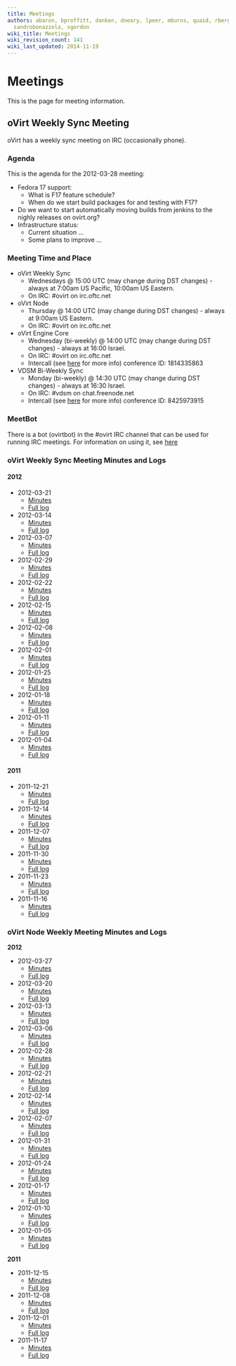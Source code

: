 ```yaml
---
title: Meetings
authors: abaron, bproffitt, danken, dneary, lpeer, mburns, quaid, rbergeron, rmiddle,
  sandrobonazzola, sgordon
wiki_title: Meetings
wiki_revision_count: 141
wiki_last_updated: 2014-11-19
---
```


# Meetings

This is the page for meeting information.

## oVirt Weekly Sync Meeting

oVirt has a weekly sync meeting on IRC (occasionally phone).

### Agenda

This is the agenda for the 2012-03-28 meeting:

*   Fedora 17 support:
    -   What is F17 feature schedule?
    -   When do we start build packages for and testing with F17?
*   Do we want to start automatically moving builds from jenkins to the nighly releases on ovirt.org?
*   Infrastructure status:
    -   Current situation ...
    -   Some plans to improve ...

### Meeting Time and Place

*   oVirt Weekly Sync
    -   Wednesdays @ 15:00 UTC (may change during DST changes) - always at 7:00am US Pacific, 10:00am US Eastern.
    -   On IRC: #ovirt on irc.oftc.net
*   oVirt Node
    -   Thursday @ 14:00 UTC (may change during DST changes) - always at 9:00am US Eastern.
    -   On IRC: #ovirt on irc.oftc.net
*   oVirt Engine Core
    -   Wednesday (bi-weekly) @ 14:00 UTC (may change during DST changes) - always at 16:00 Israel.
    -   On IRC: #ovirt on irc.oftc.net
    -   Intercall (see [here](intercall) for more info) conference ID: 1814335863
*   VDSM Bi-Weekly Sync
    -   Monday (bi-weekly) @ 14:30 UTC (may change during DST changes) - always at 16:30 Israel.
    -   On IRC: #vdsm on chat.freenode.net
    -   Intercall (see [here](intercall) for more info) conference ID: 8425973915

### MeetBot

There is a bot (ovirtbot) in the #ovirt IRC channel that can be used for running IRC meetings. For information on using it, see [here](http://wiki.debian.org/MeetBot)

### oVirt Weekly Sync Meeting Minutes and Logs

#### 2012

*   2012-03-21
    -   [Minutes](http://ovirt.org/meetings/ovirt/2012/ovirt.2012-03-21-15.07.html)
    -   [Full log](http://ovirt.org/meetings/ovirt/2012/ovirt.2012-03-21-15.07.log.html)
*   2012-03-14
    -   [Minutes](http://ovirt.org/meetings/ovirt/2012/ovirt.2012-03-14-15.02.html)
    -   [Full log](http://ovirt.org/meetings/ovirt/2012/ovirt.2012-03-14-15.02.log.html)
*   2012-03-07
    -   [Minutes](http://ovirt.org/meetings/ovirt/2012/ovirt.2012-03-07-15.09.html)
    -   [Full log](http://ovirt.org/meetings/ovirt/2012/ovirt.2012-03-07-15.09.log.html)
*   2012-02-29
    -   [Minutes](http://ovirt.org/meetings/ovirt/2012/ovirt.2012-02-29-15.02.html)
    -   [Full log](http://ovirt.org/meetings/ovirt/2012/ovirt.2012-02-29-15.02.log.html)
*   2012-02-22
    -   [Minutes](http://ovirt.org/meetings/ovirt/2012/ovirt.2012-02-22-15.00.html)
    -   [Full log](http://ovirt.org/meetings/ovirt/2012/ovirt.2012-02-22-15.00.log.html)
*   2012-02-15
    -   [Minutes](http://ovirt.org/meetings/ovirt/2012/ovirt.2012-02-15-15.01.html)
    -   [Full log](http://ovirt.org/meetings/ovirt/2012/ovirt.2012-02-15-15.01.log.html)
*   2012-02-08
    -   [Minutes](http://ovirt.org/meetings/ovirt/2012/ovirt.2012-02-08-15.01.html)
    -   [Full log](http://ovirt.org/meetings/ovirt/2012/ovirt.2012-02-08-15.01.log.html)
*   2012-02-01
    -   [Minutes](http://ovirt.org/meetings/ovirt/2012/ovirt.2012-02-01-15.02.html)
    -   [Full log](http://ovirt.org/meetings/ovirt/2012/ovirt.2012-02-01-15.02.log.html)
*   2012-01-25
    -   [Minutes](http://ovirt.org/meetings/ovirt/2012/ovirt.2012-01-25-15.00.html)
    -   [Full log](http://ovirt.org/meetings/ovirt/2012/ovirt.2012-01-25-15.00.log.html)
*   2012-01-18
    -   [Minutes](http://ovirt.org/meetings/ovirt/2012/ovirt.2012-01-18-15.08.html)
    -   [Full log](http://ovirt.org/meetings/ovirt/2012/ovirt.2012-01-18-15.08.log.html)
*   2012-01-11
    -   [Minutes](http://ovirt.org/meetings/ovirt/2012/ovirt.2012-01-11-15.01.html)
    -   [Full log](http://ovirt.org/meetings/ovirt/2012/ovirt.2012-01-11-15.01.log.html)
*   2012-01-04
    -   [Minutes](http://ovirt.org/meetings/ovirt/2012/ovirt.2012-01-04-15.01.html)
    -   [Full log](http://ovirt.org/meetings/ovirt/2012/ovirt.2012-01-04-15.01.log.html)

#### 2011

*   2011-12-21
    -   [Minutes](http://ovirt.org/meetings/ovirt/2011/ovirt.2011-12-21-15.00.html)
    -   [Full log](http://ovirt.org/meetings/ovirt/2011/ovirt.2011-12-21-15.00.log.html)
*   2011-12-14
    -   [Minutes](http://ovirt.org/meetings/ovirt/2011/ovirt.2011-12-14-15.00.html)
    -   [Full log](http://ovirt.org/meetings/ovirt/2011/ovirt.2011-12-14-15.00.log.html)
*   2011-12-07
    -   [Minutes](http://ovirt.org/meetings/ovirt/2011/ovirt.2011-12-07-15.00.html)
    -   [Full log](http://ovirt.org/meetings/ovirt/2011/ovirt.2011-12-07-15.00.log.html)
*   2011-11-30
    -   [Minutes](http://ovirt.org/meetings/ovirt/2011/ovirt.2011-11-30-15.00.html)
    -   [Full log](http://ovirt.org/meetings/ovirt/2011/ovirt.2011-11-30-15.00.log.html)
*   2011-11-23
    -   [Minutes](http://ovirt.org/meetings/ovirt/2011/ovirt.2011-11-23-15.00.html)
    -   [Full log](http://ovirt.org/meetings/ovirt/2011/ovirt.2011-11-23-15.00.log.html)
*   2011-11-16
    -   [Minutes](http://ovirt.org/meetings/ovirt/2011/ovirt.2011-11-16-15.00.html)
    -   [Full log](http://ovirt.org/meetings/ovirt/2011/ovirt.2011-11-16-15.00.log.html)

### oVirt Node Weekly Meeting Minutes and Logs

**2012**

*   2012-03-27
    -   [Minutes](http://ovirt.org/meetings/ovirt/2012/ovirt.2012-03-27-13.00.html)
    -   [Full log](http://ovirt.org/meetings/ovirt/2012/ovirt.2012-03-27-13.00.log.html)
*   2012-03-20
    -   [Minutes](http://ovirt.org/meetings/ovirt/2012/ovirt.2012-03-20-13.02.html)
    -   [Full log](http://ovirt.org/meetings/ovirt/2012/ovirt.2012-03-20-13.02.log.html)
*   2012-03-13
    -   [Minutes](http://ovirt.org/meetings/ovirt/2012/ovirt.2012-03-13-13.00.html)
    -   [Full log](http://ovirt.org/meetings/ovirt/2012/ovirt.2012-03-13-13.00.log.html)
*   2012-03-06
    -   [Minutes](http://ovirt.org/meetings/ovirt/2012/ovirt.2012-03-06-14.01.html)
    -   [Full log](http://ovirt.org/meetings/ovirt/2012/ovirt.2012-03-06-14.01.log.html)
*   2012-02-28
    -   [Minutes](http://ovirt.org/meetings/ovirt/2012/ovirt.2012-02-28-14.01.html)
    -   [Full log](http://ovirt.org/meetings/ovirt/2012/ovirt.2012-02-28-14.01.log.html)
*   2012-02-21
    -   [Minutes](http://ovirt.org/meetings/ovirt/2012/ovirt.2012-02-21-14.03.html)
    -   [Full log](http://ovirt.org/meetings/ovirt/2012/ovirt.2012-02-21-14.03.log.html)
*   2012-02-14
    -   [Minutes](http://ovirt.org/meetings/ovirt/2012/ovirt.2012-02-14-14.00.html)
    -   [Full log](http://ovirt.org/meetings/ovirt/2012/ovirt.2012-02-14-14.00.log.html)
*   2012-02-07
    -   [Minutes](http://ovirt.org/meetings/ovirt/2012/ovirt.2012-02-07-14.00.html)
    -   [Full log](http://ovirt.org/meetings/ovirt/2012/ovirt.2012-02-07-14.00.log.html)
*   2012-01-31
    -   [Minutes](http://ovirt.org/meetings/ovirt/2012/ovirt.2012-01-31-14.00.html)
    -   [Full log](http://ovirt.org/meetings/ovirt/2012/ovirt.2012-01-31-14.00.log.html)
*   2012-01-24
    -   [Minutes](http://ovirt.org/meetings/ovirt/2012/ovirt.2012-01-24-14.00.html)
    -   [Full log](http://ovirt.org/meetings/ovirt/2012/ovirt.2012-01-24-14.00.log.html)
*   2012-01-17
    -   [Minutes](http://ovirt.org/meetings/ovirt/2012/ovirt.2012-01-17-14.00.html)
    -   [Full log](http://ovirt.org/meetings/ovirt/2012/ovirt.2012-01-17-14.00.log.html)
*   2012-01-10
    -   [Minutes](http://ovirt.org/meetings/ovirt/2012/ovirt.2012-01-10-14.00.html)
    -   [Full log](http://ovirt.org/meetings/ovirt/2012/ovirt.2012-01-10-14.00.log.html)
*   2012-01-05
    -   [Minutes](http://ovirt.org/meetings/ovirt/2012/ovirt.2012-01-05-14.01.html)
    -   [Full log](http://ovirt.org/meetings/ovirt/2012/ovirt.2012-01-05-14.01.log.html)

**2011**

*   2011-12-15
    -   [Minutes](http://ovirt.org/meetings/ovirt/2011/ovirt.2011-12-15-14.00.html)
    -   [Full log](http://ovirt.org/meetings/ovirt/2011/ovirt.2011-12-15-14.00.log.html)
*   2011-12-08
    -   [Minutes](http://ovirt.org/meetings/ovirt/2011/ovirt.2011-12-08-14.00.html)
    -   [Full log](http://ovirt.org/meetings/ovirt/2011/ovirt.2011-12-08-14.00.log.html)
*   2011-12-01
    -   [Minutes](http://ovirt.org/meetings/ovirt/2011/ovirt.2011-12-01-14.00.html)
    -   [Full log](http://ovirt.org/meetings/ovirt/2011/ovirt.2011-12-01-14.00.log.html)
*   2011-11-17
    -   [Minutes](http://ovirt.org/meetings/ovirt/2011/ovirt.2011-11-17-14.01.html)
    -   [Full log](http://ovirt.org/meetings/ovirt/2011/ovirt.2011-11-17-14.01.log.html)
